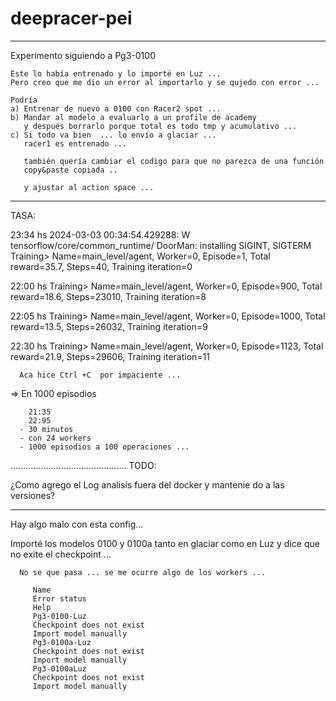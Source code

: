 # deepracer-pei

-------------------------------------------------------------
Experimento siguiendo a Pg3-0100

    Este lo había entrenado y lo importé en Luz ... 
    Pero creo que me dio un error al importarlo y se qujedo con error ... 

    Podría
    a) Entrenar de nuevo a 0100 con Racer2 spot ...
    b) Mandar al modelo a evaluarlo a un profile de academy 
       y después borrarlo porque total es todo tmp y acumulativo ...
    c) Si todo va bien  ... lo envío a glaciar ...
       racer1 es entrenado ... 

       también quería cambiar el codigo para que no parezca de una función
       copy&paste copiada .. 

       y ajustar al action space ...  

-------------------------------------------------------------
TASA:

   23:34 hs
      2024-03-03 00:34:54.429288: W tensorflow/core/common_runtime/
      DoorMan: installing SIGINT, SIGTERM
      Training> Name=main_level/agent, Worker=0, Episode=1, Total reward=35.7, Steps=40, Training iteration=0   

   22:00 hs
      Training> Name=main_level/agent, Worker=0, Episode=900, Total reward=18.6, Steps=23010, Training iteration=8  


   22:05 hs
      Training> Name=main_level/agent, Worker=0, Episode=1000, Total reward=13.5, Steps=26032, Training iteration=9  

   22:30 hs
      Training> Name=main_level/agent, Worker=0, Episode=1123, Total reward=21.9, Steps=29606, Training iteration=11

      Aca hice Ctrl +C  por impaciente ... 


   => En 1000 episodios 

        21:35
        22:95    
      - 30 minutos 
      - con 24 workers
      - 1000 episodios a 100 operaciones ...

   ..............................................
TODO:

   ¿Como agrego el Log analisis fuera del docker y mantenie do a las versiones?

--------------------------------
Hay algo malo con esta config...

   Importé los modelos 0100 y 0100a 
      tanto en glaciar como en Luz y dice que no exite el checkpoint ... 

      No se que pasa ... se me ocurre algo de los workers ... 

         Name
         Error status
         Help
         Pg3-0100-Luz	
         Checkpoint does not exist
         Import model manually
         Pg3-0100a-Luz	
         Checkpoint does not exist
         Import model manually
         Pg3-0100aLuz	
         Checkpoint does not exist
         Import model manually

